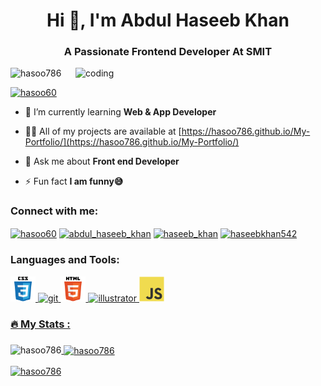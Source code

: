 <h1 align="center">Hi 👋, I'm Abdul Haseeb Khan</h1>
<h3 align="center">A Passionate Frontend Developer At SMIT</h3>
<img align="right" alt="coding" width="400" src="https://www.icegif.com/wp-content/uploads/2022/01/icegif-174.gif">


<p align="left"> <img src="https://komarev.com/ghpvc/?username=hasoo786&label=Profile%20views&color=0e75b6&style=flat" alt="hasoo786" /> </p>



<p align="left"> <a href="https://twitter.com/hasoo60" target="blank"><img src="https://img.shields.io/twitter/follow/hasoo60?logo=twitter&style=for-the-badge" alt="hasoo60" /></a> </p>



- 🌱 I’m currently learning **Web & App Developer**

- 👨‍💻 All of my projects are available at [https://hasoo786.github.io/My-Portfolio/](https://hasoo786.github.io/My-Portfolio/)

- 💬 Ask me about **Front end Developer**

- ⚡ Fun fact **I am funny😅**

<h3 align="left">Connect with me:</h3>
<p align="left">
<a href="https://twitter.com/hasoo60" target="blank"><img align="center" src="https://raw.githubusercontent.com/rahuldkjain/github-profile-readme-generator/master/src/images/icons/Social/twitter.svg" alt="hasoo60" height="30" width="40" /></a>
<a href="https://linkedin.com/in/abdul_haseeb_khan" target="blank"><img align="center" src="https://raw.githubusercontent.com/rahuldkjain/github-profile-readme-generator/master/src/images/icons/Social/linked-in-alt.svg" alt="abdul_haseeb_khan" height="30" width="40" /></a>
<a href="https://fb.com/haseeb_khan" target="blank"><img align="center" src="https://raw.githubusercontent.com/rahuldkjain/github-profile-readme-generator/master/src/images/icons/Social/facebook.svg" alt="haseeb_khan" height="30" width="40" /></a>
<a href="https://instagram.com/haseebkhan542" target="blank"><img align="center" src="https://raw.githubusercontent.com/rahuldkjain/github-profile-readme-generator/master/src/images/icons/Social/instagram.svg" alt="haseebkhan542" height="30" width="40" /></a>
</p>

<h3 align="left">Languages and Tools:</h3>
<p align="left"> <a href="https://www.w3schools.com/css/" target="_blank" rel="noreferrer"> <img src="https://raw.githubusercontent.com/devicons/devicon/master/icons/css3/css3-original-wordmark.svg" alt="css3" width="40" height="40"/> </a> <a href="https://git-scm.com/" target="_blank" rel="noreferrer"> <img src="https://www.vectorlogo.zone/logos/git-scm/git-scm-icon.svg" alt="git" width="40" height="40"/> </a> <a href="https://www.w3.org/html/" target="_blank" rel="noreferrer"> <img src="https://raw.githubusercontent.com/devicons/devicon/master/icons/html5/html5-original-wordmark.svg" alt="html5" width="40" height="40"/> </a> <a href="https://www.adobe.com/in/products/illustrator.html" target="_blank" rel="noreferrer"> <img src="https://www.vectorlogo.zone/logos/adobe_illustrator/adobe_illustrator-icon.svg" alt="illustrator" width="40" height="40"/> </a> <a href="https://developer.mozilla.org/en-US/docs/Web/JavaScript" target="_blank" rel="noreferrer"> <img src="https://raw.githubusercontent.com/devicons/devicon/master/icons/javascript/javascript-original.svg" alt="javascript" width="40" height="40"/>

<h3 align="left">🔥   My Stats :</h3>

###

<p><img align="left" src="https://github-readme-stats.vercel.app/api/top-langs?username=hasoo786&show_icons=true&locale=en&layout=compact&theme=dark" alt="hasoo786" /></p>

<p>&nbsp;<img align="center" src="https://github-readme-stats.vercel.app/api?username=hasoo786&show_icons=true&locale=en&theme=dark" alt="hasoo786" /></p>

<p><img align="center" src="https://github-readme-streak-stats.herokuapp.com/?user=hasoo786&theme=dark" alt="hasoo786" /></p>


















